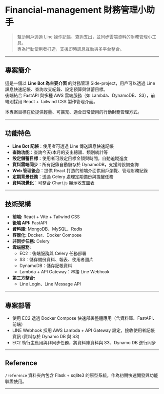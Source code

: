 # Financial-management 財務管理小助手

> 幫助用戶透過 Line 操作記帳、查詢支出，並同步雲端資料的財務管理小工具。  
> 專為行動使用者打造，支援即時訊息互動與多平台整合。

---

## 專案簡介

這是一個以 **Line Bot 為主要介面** 的財務管理 Side-project，用戶可以透過 Line 訊息快速記帳、查詢收支紀錄、設定預算與儲蓄目標。  
後端結合 FastAPI 與多種 AWS 雲端服務（如 Lambda、DynamoDB、S3），前端則採用 React + Tailwind CSS 製作管理介面。

本專案目標在於提供輕量、可擴充、適合日常使用的行動財務管理方式。

---

## 功能特色

- **Line Bot 記帳**：使用者可透過 Line 傳送訊息快速記帳
- **查詢功能**：查詢今天/本月的支出總額、類別統計等
- **設定儲蓄目標**：使用者可設定目標金額與時間，自動追蹤進度
- **資料雲端同步**：所有記錄自動儲存於 DynamoDB，支援跨設備查詢
- **Web 管理後台**：提供 React 打造的前端介面供用戶瀏覽、管理財務紀錄
- **定期背景任務**：透過 Celery 處理定期備份與提醒任務
- **資料視覺化**：可整合 Chart.js 顯示收支圖表

---

## 技術架構

- **前端:** React + Vite + Tailwind CSS
- **後端 API:** FastAPI
- **資料庫:** MongoDB、MySQL、Redis
- **容器化:** Docker、Docker Compose
- **非同步任務:** Celery
- **雲端服務:**
  - EC2：後端服務與 Celery 任務部署
  - S3：儲存備份資料、報表、使用者圖片
  - DynamoDB：儲存記帳資料
  - Lambda + API Gateway：串接 Line Webhook
- **第三方整合:**
  - Line Login、Line Message API

---

## 專案部署

- 使用 EC2 透過 Docker Compose 快速部署整體應用（含資料庫、FastAPI、前端）
- LINE Webhook 採用 AWS Lambda + API Gateway 設定，接收使用者記帳資訊 (資料存於 Dynamo DB 與 S3)
- EC2 執行主應用與非同步任務，將資料庫資料與 S3、Dynamo DB 進行同步

<!-- ---

## 專案畫面 / Demo

- 目前進度 -->

---

## Reference

`/reference` 資料夾內包含 Flask + sqlite3 的原型系統，作為初期快速開發與功能驗證使用。

---
